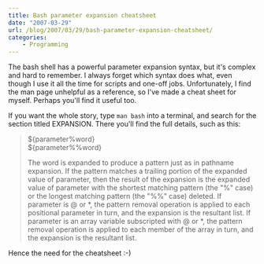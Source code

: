 ```yaml
---
title: Bash parameter expansion cheatsheet
date: "2007-03-29"
url: /blog/2007/03/29/bash-parameter-expansion-cheatsheet/
categories:
    - Programming
---
```


The bash shell has a powerful parameter expansion syntax, but it's complex and hard to remember. I always forget which syntax does what, even though I use it all the time for scripts and one-off jobs. Unfortunately, I find the man page unhelpful as a reference, so I've made a cheat sheet for myself. Perhaps you'll find it useful too.

If you want the whole story, type `man bash` into a terminal, and search for the section titled EXPANSION. There you'll find the full details, such as this:

> ${parameter%word}  
> ${parameter%%word}
> 
> The word is expanded to produce a pattern just as in pathname expansion. If the pattern matches a trailing portion of the expanded value of parameter, then the result of the expansion is the expanded value of parameter with the shortest matching pattern (the "%" case) or the longest matching pattern (the "%%" case) deleted. If parameter is @ or \*, the pattern removal operation is applied to each positional parameter in turn, and the expansion is the resultant list. If parameter is an array variable subscripted with @ or \*, the pattern removal operation is applied to each member of the array in turn, and the expansion is the resultant list.

Hence the need for the cheatsheet :-)
